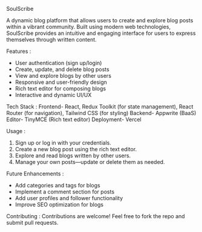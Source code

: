 SoulScribe

A dynamic blog platform that allows users to create and explore blog posts within a vibrant community. Built using modern web technologies, SoulScribe provides an intuitive and engaging interface for users to express themselves through written content.

Features :
- User authentication (sign up/login)
- Create, update, and delete blog posts
- View and explore blogs by other users
- Responsive and user-friendly design
- Rich text editor for composing blogs
- Interactive and dynamic UI/UX
  
Tech Stack :
Frontend- React, Redux Toolkit (for state management), React Router (for navigation), Tailwind CSS (for styling)
Backend- Appwrite (BaaS)
Editor- TinyMCE (Rich text editor)
Deployment- Vercel 

Usage :
1. Sign up or log in with your credentials.
2. Create a new blog post using the rich text editor.
3. Explore and read blogs written by other users.
4. Manage your own posts—update or delete them as needed.

Future Enhancements :
- Add categories and tags for blogs
- Implement a comment section for posts
- Add user profiles and follower functionality
- Improve SEO optimization for blogs

Contributing :
Contributions are welcome! Feel free to fork the repo and submit pull requests.  
